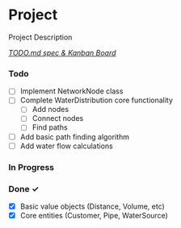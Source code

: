 # Project

Project Description

<em>[TODO.md spec & Kanban Board](https://bit.ly/3fCwKfM)</em>

### Todo

- [ ] Implement NetworkNode class
- [ ] Complete WaterDistribution core functionality
  - [ ] Add nodes
  - [ ] Connect nodes
  - [ ] Find paths
- [ ] Add basic path finding algorithm
- [ ] Add water flow calculations

### In Progress

### Done ✓

- [x] Basic value objects (Distance, Volume, etc)
- [x] Core entities (Customer, Pipe, WaterSource)
